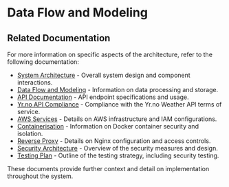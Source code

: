 # Data Flow and Modeling

## Related Documentation

For more information on specific aspects of the architecture, refer to the following documentation:

- [System Architecture](./system-architecture.md) - Overall system design and component interactions.
- [Data Flow and Modeling](./data-flow-and-modeling.md) - Information on data processing and storage.
- [API Documentation](./api-documentation.md) - API endpoint specifications and usage.
- [Yr.no API Compliance](./yrno-api-compliance.md) - Compliance with the Yr.no Weather API terms of service.
- [AWS Services](./aws-services.md) - Details on AWS infrastructure and IAM configurations.
- [Containerisation](./containerisation.md) - Information on Docker container security and isolation.
- [Reverse Proxy](./reverse-proxy.md) - Details on Nginx configuration and access controls.
- [Security Architecture](./security-architecture.md) - Overview of the security measures and design.
- [Testing Plan](./testing-plan.md) - Outline of the testing strategy, including security testing.

These documents provide further context and detail on implementation throughout the system.